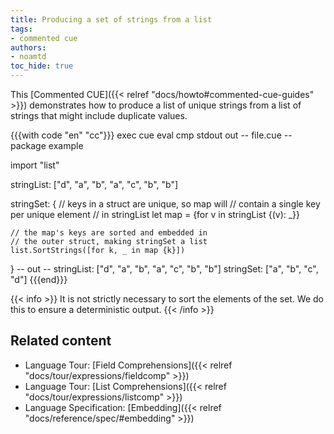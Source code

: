 ```yaml
---
title: Producing a set of strings from a list
tags:
- commented cue
authors:
- noamtd
toc_hide: true
---
```


This [Commented CUE]({{< relref "docs/howto#commented-cue-guides" >}})
demonstrates how to produce a list of unique strings from a list of
strings that might include duplicate values.

{{{with code "en" "cc"}}}
exec cue eval
cmp stdout out
-- file.cue --
package example

import "list"

stringList: ["d", "a", "b", "a", "c", "b", "b"]

stringSet: {
	// keys in a struct are unique, so map will
	// contain a single key per unique element
	// in stringList
	let map = {for v in stringList {(v): _}}

	// the map's keys are sorted and embedded in
	// the outer struct, making stringSet a list
	list.SortStrings([for k, _ in map {k}])
}
-- out --
stringList: ["d", "a", "b", "a", "c", "b", "b"]
stringSet: ["a", "b", "c", "d"]
{{{end}}}

{{< info >}}
It is not strictly necessary to sort the elements of the set. We do this to ensure a deterministic output.
{{< /info >}}

## Related content

- Language Tour: [Field Comprehensions]({{< relref "docs/tour/expressions/fieldcomp" >}})
- Language Tour: [List Comprehensions]({{< relref "docs/tour/expressions/listcomp" >}})
- Language Specification: [Embedding]({{< relref "docs/reference/spec/#embedding" >}})
